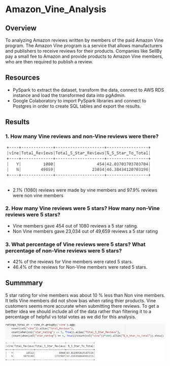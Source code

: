 # Amazon_Vine_Analysis

## Overview

To analyzing Amazon reviews written by members of the paid Amazon Vine program. The Amazon Vine program is a service that allows manufacturers and publishers to receive reviews for their products. Companies like SellBy pay a small fee to Amazon and provide products to Amazon Vine members, who are then required to publish a review.

## Resources
- PySpark to extract the dataset, transform the data, connect to AWS RDS instance and load the transformed data into pgAdmin.
- Google Colaboratory to import PySpark libraries and connect to Postgres in order to create SQL tables and export the results.

## Results

### 1. How many Vine reviews and non-Vine reviews were there?


![review](https://github.com/11nithin/Amazon_Vine_Analysis/blob/main/Images/Vine%20reviews%20and%20non-Vine%20reviews.JPG)

- 2.1% (1080) reviews were made by vine members and 97.9% reviews were non vine members

### 2. How many Vine reviews were 5 stars? How many non-Vine reviews were 5 stars?
- Vine members gave 454 out of 1080 reviews a 5 star rating.
- Non Vine members gave 23,034 out of 49,659 reviews a 5 star rating

### 3.  What percentage of Vine reviews were 5 stars? What percentage of non-Vine reviews were 5 stars?
- 42% of the reviews for Vine members were rated 5 stars.
- 46.4% of the reviews for Non-Vine members were rated 5 stars.


## Summmary 

5 star rating for vine members was about 10 % less than Non vine members. It tells Vine members did not show bias when rating thier products. Vine customers seems more accurate when submitting there reviews.  To get a better idea we should include all of the data rather than filtering it to a percentage of helpful vs total votes as we did for this analysis.


![summary](https://github.com/11nithin/Amazon_Vine_Analysis/blob/main/Images/additional%20summary.JPG)
